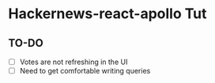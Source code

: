 # Hackernews-react-apollo Tut

## TO-DO

- [ ] Votes are not refreshing in the UI
- [ ] Need to get comfortable writing queries
